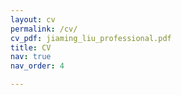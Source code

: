 ```yaml
---
layout: cv
permalink: /cv/
cv_pdf: jiaming_liu_professional.pdf
title: CV
nav: true
nav_order: 4

---
```

